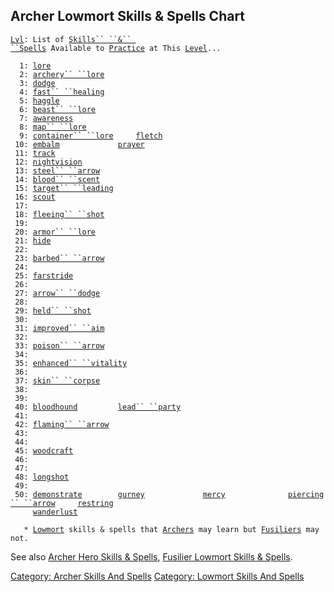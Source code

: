 ## Archer Lowmort Skills & Spells Chart

[`Lvl`](Level "wikilink")`: List of `[`Skills`` ``&`` ``Spells`](:Category:_Skills_And_Spells "wikilink")` Available to `[`Practice`](Practice "wikilink")` at This `[`Level`](Level "wikilink")`...`  
`     `  
`  1: `[`lore`](Lore "wikilink")  
`  2: `[`archery`` ``lore`](Archery_Lore "wikilink")  
`  3: `[`dodge`](Dodge "wikilink")  
`  4: `[`fast`` ``healing`](Fast_Healing "wikilink")  
`  5: `[`haggle`](Haggle "wikilink")  
`  6: `[`beast`` ``lore`](Beast_Lore "wikilink")  
`  7: `[`awareness`](Awareness_(command/skill) "wikilink")  
`  8: `[`map`` ``lore`](Map_Lore "wikilink")  
`  9: `[`container`` ``lore`](Container_Lore "wikilink")`     `[`fletch`](Fletch "wikilink")  
` 10: `[`embalm`](Embalm "wikilink")`             `[`prayer`](Prayer "wikilink")  
` 11: `[`track`](Track "wikilink")  
` 12: `[`nightvision`](Nightvision "wikilink")  
` 13: `[`steel`` ``arrow`](Steel_Arrow "wikilink")  
` 14: `[`blood`` ``scent`](Blood_Scent "wikilink")  
` 15: `[`target`` ``leading`](Target_Leading "wikilink")  
` 16: `[`scout`](Scout "wikilink")  
` 17: `  
` 18: `[`fleeing`` ``shot`](Fleeing_Shot "wikilink")  
` 19: `  
` 20: `[`armor`` ``lore`](Armor_Lore "wikilink")  
` 21: `[`hide`](Hide "wikilink")  
` 22: `  
` 23: `[`barbed`` ``arrow`](Barbed_Arrow "wikilink")  
` 24: `  
` 25: `[`farstride`](Farstride "wikilink")  
` 26: `  
` 27: `[`arrow`` ``dodge`](Arrow_Dodge "wikilink")  
` 28: `  
` 29: `[`held`` ``shot`](Held_Shot "wikilink")  
` 30: `  
` 31: `[`improved`` ``aim`](Improved_Aim "wikilink")  
` 32: `  
` 33: `[`poison`` ``arrow`](Poison_Arrow "wikilink")  
` 34: `  
` 35: `[`enhanced`` ``vitality`](Enhanced_Vitality "wikilink")  
` 36: `  
` 37: `[`skin`` ``corpse`](Skin_Corpse "wikilink")  
` 38: `  
` 39: `  
` 40: `[`bloodhound`](Bloodhound "wikilink")`         `[`lead`` ``party`](Lead_Party "wikilink")  
` 41: `  
` 42: `[`flaming`` ``arrow`](Flaming_Arrow "wikilink")  
` 43: `  
` 44: `  
` 45: `[`woodcraft`](Woodcraft "wikilink")  
` 46: `  
` 47: `  
` 48: `[`longshot`](Longshot "wikilink")  
` 49: `  
` 50: `[`demonstrate`](Demonstrate "wikilink")`        `[`gurney`](Gurney "wikilink")`             `[`mercy`](Mercy "wikilink")`              `[`piercing`` ``arrow`](Piercing_Arrow "wikilink")`     `[`restring`](Restring "wikilink")  
`     `[`wanderlust`](Wanderlust "wikilink")  
`     `  
`   * `[`Lowmort`](:Category:_Lowmort "wikilink")` skills & spells that `[`Archers`](:Category:_Archers "wikilink")` may learn but `[`Fusiliers`](:Category:_Fusiliers "wikilink")` may not.`

See also [Archer Hero Skills &
Spells](:Category:_Archer_Hero_Skills_And_Spells "wikilink"), [Fusilier
Lowmort Skills &
Spells](:Category:_Fusilier_Lowmort_Skills_And_Spells "wikilink").

[Category: Archer Skills And
Spells](Category:_Archer_Skills_And_Spells "wikilink") [Category:
Lowmort Skills And
Spells](Category:_Lowmort_Skills_And_Spells "wikilink")
